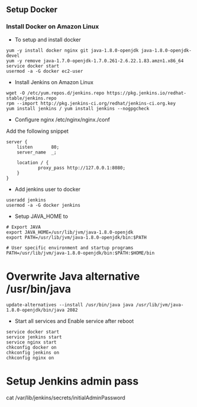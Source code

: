 ## Setup Docker

### Install Docker on Amazon Linux

- To setup and install docker
```
yum -y install docker nginx git java-1.8.0-openjdk java-1.8.0-openjdk-devel
yum -y remove java-1.7.0-openjdk-1.7.0.261-2.6.22.1.83.amzn1.x86_64
service docker start
usermod -a -G docker ec2-user
```

- Install Jenkins on Amazon Linux

```
wget -O /etc/yum.repos.d/jenkins.repo https://pkg.jenkins.io/redhat-stable/jenkins.repo
rpm --import http://pkg.jenkins-ci.org/redhat/jenkins-ci.org.key
yum install jenkins / yum install jenkins --nogpgcheck
```

- Configure nginx /etc/nginx/nginx./conf

Add the following snippet

```
server {
    listen       80;
    server_name  _;

    location / {
            proxy_pass http://127.0.0.1:8080;
    }
}
```

- Add jenkins user to docker

```
useradd jenkins
usermod -a -G docker jenkins
```

- Setup JAVA_HOME to 
```
# Export JAVA
export JAVA_HOME=/usr/lib/jvm/java-1.8.0-openjdk
export PATH=/usr/lib/jvm/java-1.8.0-openjdk/bin:$PATH

# User specific environment and startup programs
PATH=/usr/lib/jvm/java-1.8.0-openjdk/bin:$PATH:$HOME/bin
```

# Overwrite Java alternative /usr/bin/java
``
update-alternatives --install /usr/bin/java java /usr/lib/jvm/java-1.8.0-openjdk/bin/java 2082
``

- Start all services and Enable service after reboot

```
service docker start
service jenkins start
service nginx start
chkconfig docker on
chkconfig jenkins on
chkconfig nginx on
```

# Setup Jenkins admin pass
cat /var/lib/jenkins/secrets/initialAdminPassword
